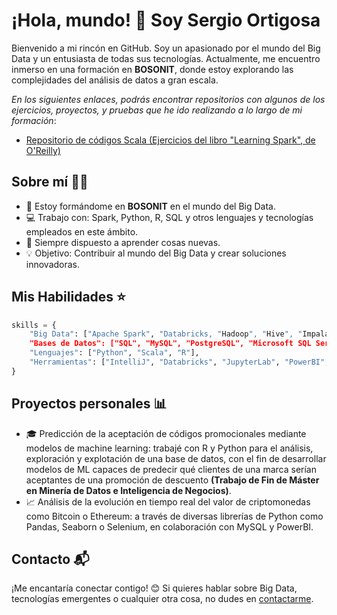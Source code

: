 # ¡Hola, mundo! 👋 Soy Sergio Ortigosa

Bienvenido a mi rincón en GitHub. Soy un apasionado por el mundo del Big Data y un entusiasta de todas sus tecnologías. Actualmente, me encuentro inmerso en una formación en **BOSONIT**, donde estoy explorando las complejidades del análisis de datos a gran escala.

*En los siguientes enlaces, podrás encontrar repositorios con algunos de los ejercicios, proyectos, y pruebas que he ido realizando a lo largo de mi formación*:

- [Repositorio de códigos Scala (Ejercicios del libro "Learning Spark", de O'Reilly)](https://github.com/OrtigosaSergio/ejercicios-de-oreilly)

## Sobre mí 👨‍💻

- 🚀 Estoy formándome en **BOSONIT** en el mundo del Big Data.
- 💻 Trabajo con: Spark, Python, R, SQL y otros lenguajes y tecnologías empleados en este ámbito.
- 🧠 Siempre dispuesto a aprender cosas nuevas.
- 💡 Objetivo: Contribuir al mundo del Big Data y crear soluciones innovadoras.

## Mis Habilidades ⭐

```python
skills = {
    "Big Data": ["Apache Spark", "Databricks, "Hadoop", "Hive", "Impala"],
    "Bases de Datos": ["SQL", "MySQL", "PostgreSQL", "Microsoft SQL Server"],
    "Lenguajes": ["Python", "Scala", "R"],
    "Herramientas": ["IntelliJ", "Databricks", "JupyterLab", "PowerBI", "Git"]
}
```

## Proyectos personales 📊

- 🎓 Predicción de la aceptación de códigos promocionales mediante modelos de machine learning: trabajé con R y Python para el análisis, exploración y explotación de una base de datos, con el fin de desarrollar modelos de ML capaces de predecir qué clientes de una marca serían aceptantes de una promoción de descuento **(Trabajo de Fin de Máster en Minería de Datos e Inteligencia de Negocios)**.
- 📈 Análisis de la evolución en tiempo real del valor de criptomonedas como Bitcoin o Ethereum: a través de diversas librerías de Python como Pandas, Seaborn o Selenium, en colaboración con MySQL y PowerBI.

## Contacto 📬

¡Me encantaría conectar contigo! 😊 Si quieres hablar sobre Big Data, tecnologías emergentes o cualquier otra cosa, no dudes en [contactarme](www.linkedin.com/in/sergio-ortigosa-martínez).
